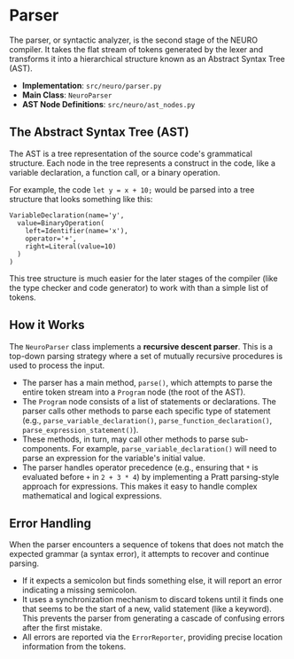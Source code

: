 # Parser

The parser, or syntactic analyzer, is the second stage of the NEURO compiler. It takes the flat stream of tokens generated by the lexer and transforms it into a hierarchical structure known as an Abstract Syntax Tree (AST).

- **Implementation**: `src/neuro/parser.py`
- **Main Class**: `NeuroParser`
- **AST Node Definitions**: `src/neuro/ast_nodes.py`

## The Abstract Syntax Tree (AST)

The AST is a tree representation of the source code's grammatical structure. Each node in the tree represents a construct in the code, like a variable declaration, a function call, or a binary operation.

For example, the code `let y = x + 10;` would be parsed into a tree structure that looks something like this:

```
VariableDeclaration(name='y',
  value=BinaryOperation(
    left=Identifier(name='x'),
    operator='+',
    right=Literal(value=10)
  )
)
```

This tree structure is much easier for the later stages of the compiler (like the type checker and code generator) to work with than a simple list of tokens.

## How it Works

The `NeuroParser` class implements a **recursive descent parser**. This is a top-down parsing strategy where a set of mutually recursive procedures is used to process the input.

- The parser has a main method, `parse()`, which attempts to parse the entire token stream into a `Program` node (the root of the AST).
- The `Program` node consists of a list of statements or declarations. The parser calls other methods to parse each specific type of statement (e.g., `parse_variable_declaration()`, `parse_function_declaration()`, `parse_expression_statement()`).
- These methods, in turn, may call other methods to parse sub-components. For example, `parse_variable_declaration()` will need to parse an expression for the variable's initial value.
- The parser handles operator precedence (e.g., ensuring that `*` is evaluated before `+` in `2 + 3 * 4`) by implementing a Pratt parsing-style approach for expressions. This makes it easy to handle complex mathematical and logical expressions.

## Error Handling

When the parser encounters a sequence of tokens that does not match the expected grammar (a syntax error), it attempts to recover and continue parsing.

- If it expects a semicolon but finds something else, it will report an error indicating a missing semicolon.
- It uses a synchronization mechanism to discard tokens until it finds one that seems to be the start of a new, valid statement (like a keyword). This prevents the parser from generating a cascade of confusing errors after the first mistake.
- All errors are reported via the `ErrorReporter`, providing precise location information from the tokens. 
